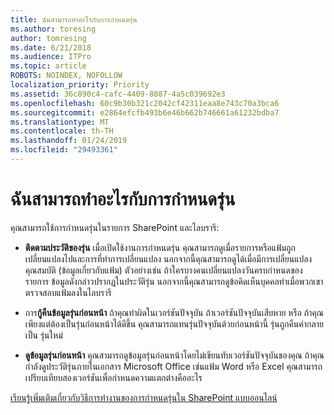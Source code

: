 ```yaml
---
title: ฉันสามารถทำอะไรกับการกำหนดรุ่น
ms.author: toresing
author: tomresing
ms.date: 6/21/2018
ms.audience: ITPro
ms.topic: article
ROBOTS: NOINDEX, NOFOLLOW
localization_priority: Priority
ms.assetid: 36c890c4-cafc-4409-8887-4a5c039692e3
ms.openlocfilehash: 60c9b30b321c2042cf42311eaa8e743c70a3bca6
ms.sourcegitcommit: e2864efcfb493b6e46b662b746661a61232bdba7
ms.translationtype: MT
ms.contentlocale: th-TH
ms.lasthandoff: 01/24/2019
ms.locfileid: "29493361"
---
```

# <a name="what-can-i-do-with-versioning"></a>ฉันสามารถทำอะไรกับการกำหนดรุ่น

คุณสามารถใช้การกำหนดรุ่นในรายการ SharePoint และไลบรารี:
  
- **ติดตามประวัติของรุ่น** เมื่อเปิดใช้งานการกำหนดรุ่น คุณสามารถดูเมื่อรายการหรือแฟ้มถูกเปลี่ยนแปลงไปและการที่ทำการเปลี่ยนแปลง นอกจากนี้คุณสามารถดูได้เมื่อมีการเปลี่ยนแปลงคุณสมบัติ (ข้อมูลเกี่ยวกับแฟ้ม) ตัวอย่างเช่น ถ้าใครบางคนเปลี่ยนแปลงวันครบกำหนดของรายการ ข้อมูลดังกล่าวปรากฏในประวัติรุ่น นอกจากนี้คุณสามารถดูข้อคิดเห็นบุคคลทำเมื่อพวกเขาตรวจสอบแฟ้มลงในไลบรารี 
    
- การ**กู้คืนข้อมูลรุ่นก่อนหน้า** ถ้าคุณทำผิดในเวอร์ชันปัจจุบัน ถ้าเวอร์ชันปัจจุบันเสียหาย หรือ ถ้าคุณเพียงแต่ต้องเป็นรุ่นก่อนหน้าได้ดีขึ้น คุณสามารถแทนรุ่นปัจจุบันด้วยก่อนหน้านี้ รุ่นถูกคืนค่ากลายเป็น รุ่นใหม่ 
    
- **ดูข้อมูลรุ่นก่อนหน้า** คุณสามารถดูข้อมูลรุ่นก่อนหน้าโดยไม่เขียนทับเวอร์ชันปัจจุบันของคุณ ถ้าคุณกำลังดูประวัติรุ่นภายในเอกสาร Microsoft Office เช่นแฟ้ม Word หรือ Excel คุณสามารถเปรียบเทียบสองเวอร์ชันเพื่อกำหนดความแตกต่างคืออะไร 
    
[เรียนรู้เพิ่มเติมเกี่ยวกับวิธีการทำงานของการกำหนดรุ่นใน SharePoint แบบออนไลน์](https://go.microsoft.com/fwlink/?linkid=875710)
  

